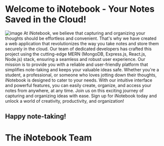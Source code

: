 # Welcome to iNotebook - Your Notes Saved in the Cloud! 

![image](https://github.com/mmuzammil196/INotebook_MERN_STACK_APP/assets/77389040/55f3f651-f2a9-4e87-9182-b1d9a133506a) 
At iNotebook, we believe that capturing and organizing your thoughts should be effortless and convenient. That's why we have created a web application that revolutionizes the way you take notes and store them securely in the cloud. Our team of dedicated developers has crafted this project using the cutting-edge MERN (MongoDB, Express.js, React.js, Node.js) stack, ensuring a seamless and robust user experience. 
Our mission is to provide you with a reliable and user-friendly platform that simplifies note-taking and keeps your valuable ideas safe. 
Whether you're a student, a professional, or someone who loves jotting down their thoughts, iNotebook is designed to cater to your needs. With our intuitive interface and powerful features, you can easily create, organize, and access your notes from anywhere, at any time. Join us on this exciting journey of capturing and organizing ideas with ease. 
Sign up for iNotebook today and unlock a world of creativity, productivity, and organization! 
## Happy note-taking! 
# The iNotebook Team
